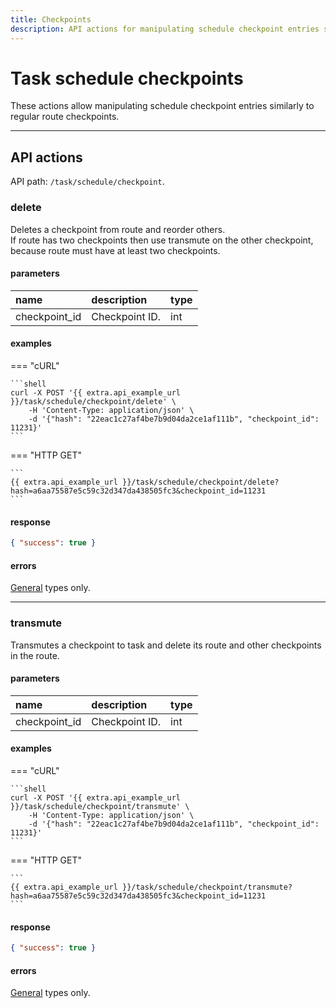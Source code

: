 ```yaml
---
title: Checkpoints
description: API actions for manipulating schedule checkpoint entries similarly to regular route checkpoints.
---
```


# Task schedule checkpoints

These actions allow manipulating schedule checkpoint entries similarly to regular route checkpoints.

***

## API actions

API path: `/task/schedule/checkpoint`.

### delete

Deletes a checkpoint from route and reorder others.<br>
If route has two checkpoints then use transmute on the other checkpoint, because route must have
at least two checkpoints.

#### parameters

| name          | description    | type | 
|:--------------|:---------------|:-----|
| checkpoint_id | Checkpoint ID. | int  |

#### examples

=== "cURL"

    ```shell
    curl -X POST '{{ extra.api_example_url }}/task/schedule/checkpoint/delete' \
        -H 'Content-Type: application/json' \
        -d '{"hash": "22eac1c27af4be7b9d04da2ce1af111b", "checkpoint_id": 11231}'
    ```

=== "HTTP GET"

    ```
    {{ extra.api_example_url }}/task/schedule/checkpoint/delete?hash=a6aa75587e5c59c32d347da438505fc3&checkpoint_id=11231
    ```

#### response

```json
{ "success": true }
```

#### errors

[General](../../../../getting-started.md#error-codes) types only.

***

### transmute

Transmutes a checkpoint to task and delete its route and other checkpoints in the route.

#### parameters

| name          | description    | type | 
|:--------------|:---------------|:-----|
| checkpoint_id | Checkpoint ID. | int  |

#### examples

=== "cURL"

    ```shell
    curl -X POST '{{ extra.api_example_url }}/task/schedule/checkpoint/transmute' \
        -H 'Content-Type: application/json' \
        -d '{"hash": "22eac1c27af4be7b9d04da2ce1af111b", "checkpoint_id": 11231}'
    ```

=== "HTTP GET"

    ```
    {{ extra.api_example_url }}/task/schedule/checkpoint/transmute?hash=a6aa75587e5c59c32d347da438505fc3&checkpoint_id=11231
    ```

#### response

```json
{ "success": true }
```

#### errors

[General](../../../../getting-started.md#error-codes) types only.